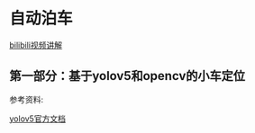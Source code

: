 # 自动泊车

[bilibili视频讲解](https://www.bilibili.com)

## 第一部分：基于yolov5和opencv的小车定位

参考资料:

[yolov5官方文档](GitHub-huggingface/deep-rl-class:ThisrepocontainthesyllabusoftheHuggingFaceDeepReinforcementLearningClass)
